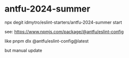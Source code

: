 # antfu-2024-summer

npx degit idmytro/eslint-starters/antfu-2024-summer start

see: https://www.npmjs.com/package/@antfu/eslint-config

like
pnpm dlx @antfu/eslint-config@latest

but manual update
